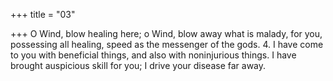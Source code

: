 +++
title = "03"

+++
O Wind, blow healing here; o Wind, blow away what is malady,
for you, possessing all healing, speed as the messenger of the gods. 4. I have come to you with beneficial things, and also with noninjurious  things.
I have brought auspicious skill for you; I drive your disease far away.